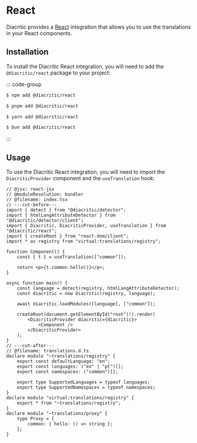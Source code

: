 # React

Diacritic provides a [React](https://react.dev) integration that allows you to use the translations in your React components.

## Installation

To install the Diacritic React integration, you will need to add the `@diacritic/react` package to your project:

::: code-group

```sh [NPM]
$ npm add @diacritic/react
```

```sh [PNPM]
$ pnpm add @diacritic/react
```

```sh [Yarn]
$ yarn add @diacritic/react
```

```sh [Bun]
$ bun add @diacritic/react
```

:::

## Usage

To use the Diacritic React integration, you will need to import the `DiacriticProvider` component and the `useTranslation` hook:

```tsx twoslash
// @jsx: react-jsx
// @moduleResolution: bundler
// @filename: index.tsx
// ---cut-before---
import { detect } from "@diacritic/detector";
import { htmlLangAttributeDetector } from "@diacritic/detector/client";
import { Diacritic, DiacriticProvider, useTranslation } from "@diacritic/react";
import { createRoot } from "react-dom/client";
import * as registry from "virtual:translations/registry";

function Component() {
	const { t } = useTranslation(["common"]);

	return <p>{t.common.hello()}</p>;
}

async function main() {
	const language = detect(registry, htmlLangAttributeDetector);
	const diacritic = new Diacritic(registry, language);

	await diacritic.loadModules([language], ["common"]);

	createRoot(document.getElementById("root")!).render(
		<DiacriticProvider diacritic={diacritic}>
			<Component />
		</DiacriticProvider>
	);
}
// ---cut-after---
// @filename: translations.d.ts
declare module "~translations/registry" {
	export const defaultLanguage: "en";
	export const languages: ("en" | "pt")[];
	export const namespaces: ("common")[];

	export type SupportedLanguages = typeof languages;
	export type SupportedNamespaces = typeof namespaces;
}
declare module "virtual:translations/registry" {
	export * from "~translations/registry";
}
declare module "~translations/proxy" {
	type Proxy = {
		common: { hello: () => string };
	};
}
```
